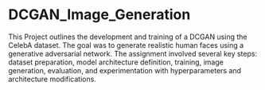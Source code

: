 # DCGAN_Image_Generation

This Project outlines the development and training of a DCGAN using the CelebA dataset. The goal was to generate realistic human faces using a generative adversarial network. The assignment involved several key steps: dataset preparation, model architecture definition, training, image generation, evaluation, and experimentation with hyperparameters and architecture modifications.

